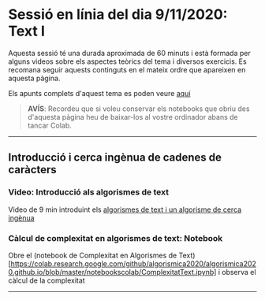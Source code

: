 # Sessió en línia del dia 9/11/2020: Text I

Aquesta sessió té una durada aproximada de 60 minuts i està formada per alguns videos sobre els aspectes teòrics del tema i diversos exercicis. 
Es recomana seguir aquests continguts en el mateix ordre que apareixen en aquesta pàgina.

Els apunts complets d'aquest tema es poden veure [aquí](https://algorismica2020.github.io/slides/text.html)  

> **AVÍS**: Recordeu que si voleu conservar els notebooks que obriu des d'aquesta pàgina heu de baixar-los al vostre ordinador abans de tancar Colab.


---
## Introducció i cerca ingènua de cadenes de caràcters

### Video: Introducció als algorismes de text

Video de 9 min introduint els [algorismes de text i un algorisme de cerca ingènua](le.php/3335992/mod_resource/content/3/T3-1-TextIntroiComplexitat/T3-1-TextIntroiComplexitat_player.html)

### Càlcul de complexitat en algorismes de text: Notebook

Obre el (notebook de Complexitat en Algorismes de Text)[https://colab.research.google.com/github/algorismica2020/algorismica2020.github.io/blob/master/notebookscolab/ComplexitatText.ipynb] i observa el càlcul de la complexitat

---
